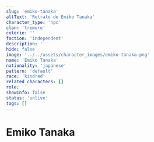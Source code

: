 ```yaml
---
slug: 'emiko-tanaka'
altText: 'Retrato de Emiko Tanaka'
character_type: 'npc'
clan: 'tremere'
coterie: ''
faction: 'independent'
description: ''
hide: false
image: '../../assets/character_images/emiko-tanaka.png'
name: 'Emiko Tanaka'
nationality: 'japanese'
pattern: 'default'
race: 'kindred'
related_characters: []
role: ''
showInfo: false
status: 'unlive'
tags: []
---
```


# Emiko Tanaka
